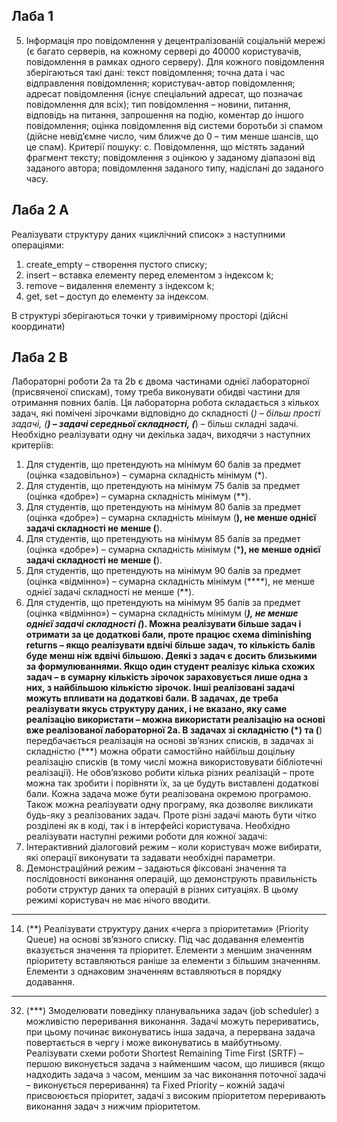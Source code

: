 ## Лаба 1  
5. Інформація про повідомлення у децентралізованій соціальній мережі (є
багато серверів, на кожному сервері до 40000 користувачів,
повідомлення в рамках одного серверу). Для кожного повідомлення
зберігаються такі дані: текст повідомлення; точна дата і час
відправлення повідомлення; користувач-автор повідомлення; адресат
повідомлення (існує спеціальний адресат, що позначає повідомлення
для всіх); тип повідомлення – новини, питання, відповідь на питання,
запрошення на подію, коментар до іншого повідомлення; оцінка
повідомлення від системи боротьби зі спамом (дійсне невід’ємне
число, чим ближче до 0 – тим менше шансів, що це спам). Критерії
пошуку:
c. Повідомлення, що містять заданий фрагмент тексту;
повідомлення з оцінкою у заданому діапазоні від заданого
автора; повідомлення заданого типу, надіслані до заданого часу.  

## Лаба 2 A
Реалізувати структуру даних «циклічний список» з наступними операціями: 
1) create_empty – створення пустого списку;  
2) insert – вставка елементу перед елементом з індексом k;  
3) remove – видалення елементу з індексом k;   
4) get, set – доступ до елементу за індексом.  

В структурі зберігаються точки у тривимірному просторі (дійсні координати)

## Лаба 2 B
Лабораторні роботи 2a та 2b є двома частинами однієї лабораторної (присвяченої спискам), тому треба виконувати обидві частини для отримання повних балів.
Ця лабораторна робота складається з кількох задач, які помічені зірочками відповідно до складності (*) – більш прості задачі, (**) – задачі середньої складності, (***) – більш складні задачі. Необхідно реалізувати одну чи декілька задач, виходячи з наступних критеріїв:
1.	Для студентів, що претендують на мінімум 60 балів за предмет (оцінка «задовільно») – сумарна складність мінімум (*).
2.	Для студентів, що претендують на мінімум 75 балів за предмет (оцінка «добре») – сумарна складність мінімум (**).
3.	Для студентів, що претендують на мінімум 80 балів за предмет (оцінка «добре») – сумарна складність мінімум (**), не менше однієї задачі складності не менше (**).
4.	Для студентів, що претендують на мінімум 85 балів за предмет (оцінка «добре») – сумарна складність мінімум (***), не менше однієї задачі складності не менше (**).
5.	Для студентів, що претендують на мінімум 90 балів за предмет (оцінка «відмінно») – сумарна складність мінімум (****), не менше однієї задачі складності не менше (**).
6.	Для студентів, що претендують на мінімум 95 балів за предмет (оцінка «відмінно») – сумарна складність мінімум (*****), не менше однієї задачі складності (***).
Можна реалізувати більше задач і отримати за це додаткові бали, проте працює схема diminishing returns – якщо реалізувати вдвічі більше задач, то кількість балів буде менш ніж вдвічі більшою. 
Деякі з задач є досить близькими за формулюваннями. Якщо один студент реалізує кілька схожих задач – в сумарну кількість зірочок зараховується лише одна з них, з найбільшою кількістю зірочок. Інші реалізовані задачі можуть впливати на додаткові бали.
В задачах, де треба реалізувати якусь структуру даних, і не вказано, яку саме реалізацію використати – можна використати реалізацію на основі вже реалізованої лабораторної 2а. В задачах зі складністю (*) та (**) передбачається реалізація на основі зв’язних списків, в задачах зі складністю (***) можна обрати самостійно найбільш доцільну реалізацію списків (в тому числі можна використовувати бібліотечні реалізації). Не обов’язково робити кілька різних реалізацій – проте можна так зробити і порівняти їх, за це будуть виставлені додаткові бали.
Кожна задача може бути реалізована окремою програмою. Також можна реалізувати одну програму, яка дозволяє викликати будь-яку з реалізованих задач. Проте різні задачі мають бути чітко розділені як в коді, так і в інтерфейсі користувача. Необхідно реалізувати наступні режими роботи для кожної задачі: 
1.	Інтерактивний діалоговий режим – коли користувач може вибирати, які операції виконувати та задавати необхідні параметри. 
2.	Демонстраційний режим – задаються фіксовані значення та послідовності виконання операцій, що демонструють правильність роботи структур даних та операцій в різних ситуаціях. В цьому режимі користувач не має нічого вводити. 
---------------------------------------------------------------------------------------------------------------------------------------------------------------------------------------------
14.	(**) Реалізувати структуру даних «черга з пріоритетами» 
(Priority Queue) на основі зв’язного списку. 
Під час додавання елементів вказується значення та пріоритет. 
Елементи з меншим значенням пріоритету вставляються раніше за елементи з більшим значенням. 
Елементи з однаковим значенням вставляються в порядку додавання. 
-------------------------------------------------------------------------------------------------------------------------------------------------------------------------------------------------
32. (***) Змоделювати поведінку планувальника задач (job scheduler) з
можливістю переривання виконання. Задачі можуть перериватись, при
цьому починає виконуватись інша задача, а перервана задача
повертається в чергу і може виконуватись в майбутньому. Реалізувати
схеми роботи Shortest Remaining Time First (SRTF) – першою
виконується задача з найменшим часом, що лишився (якщо надходить
задача з часом, меншим за час виконання поточної задачі – виконується
переривання) та Fixed Priority – кожній задачі присвоюється пріоритет,
задачі з високим пріоритетом переривають виконання задач з нижчим
пріоритетом.